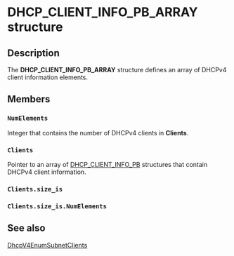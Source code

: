 # DHCP_CLIENT_INFO_PB_ARRAY structure

## Description

The **DHCP_CLIENT_INFO_PB_ARRAY** structure defines an array of DHCPv4 client information elements.

## Members

### `NumElements`

Integer that contains the number of DHCPv4 clients in **Clients**.

### `Clients`

Pointer to an array of [DHCP_CLIENT_INFO_PB](https://learn.microsoft.com/windows/desktop/api/dhcpsapi/ns-dhcpsapi-dhcp_client_info_pb) structures that contain DHCPv4 client information.

### `Clients.size_is`

### `Clients.size_is.NumElements`

## See also

[DhcpV4EnumSubnetClients](https://learn.microsoft.com/previous-versions/windows/desktop/api/dhcpsapi/nf-dhcpsapi-dhcpv4enumsubnetclients)